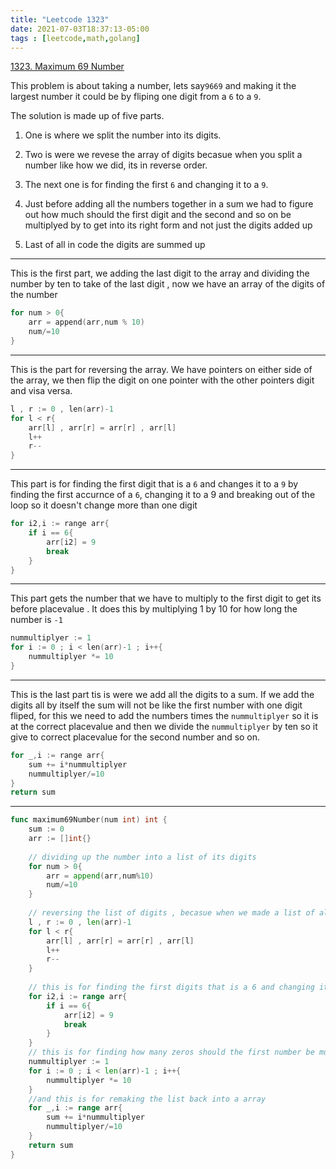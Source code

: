 ```yaml
---
title: "Leetcode 1323"
date: 2021-07-03T18:37:13-05:00
tags : [leetcode,math,golang]
---
```



[1323. Maximum 69 Number](https://leetcode.com/problems/maximum-69-number/)

This problem is about taking a number, lets say`9669`  and making it the largest number it could be by fliping one digit from a `6` to a `9`.

The solution is made up of five parts.
1. One is where we split the number into its digits.

1. Two is were we revese the array of digits  becasue when you split a number like how we did, its in reverse order.

1. The next one is for finding the first `6` and changing it to a `9`.

1. Just before adding all the numbers together in  a sum we had to figure out how much should the first digit and the second and so on be multiplyed by to get into its right form and not just the digits added up

3. Last of all in code the digits are summed up

***

This is the first part, we adding the last digit to the array and dividing the number by ten to take of the last digit , now we have an array of the digits of the number
``` c
for num > 0{
    arr = append(arr,num % 10)
    num/=10
}
```

***

This is the part for reversing the array. We have pointers on either side of the array, we then flip the digit on one pointer with the other pointers digit and visa versa.

```c
l , r := 0 , len(arr)-1
for l < r{ 
    arr[l] , arr[r] = arr[r] , arr[l]
    l++
    r--
}
```

***

This part is for finding the first digit that is a `6` and changes it to a `9`  by finding the first accurnce of a `6`, changing it to a 9 and breaking out of the loop so it doesn't change more than one digit
``` c
for i2,i := range arr{
    if i == 6{
        arr[i2] = 9
        break
    }
}
```

***

This part gets the number that we have to multiply to the first digit to get its before placevalue . It does this by multiplying 1 by 10 for how long the number is `-1`
```c
nummultiplyer := 1
for i := 0 ; i < len(arr)-1 ; i++{
    nummultiplyer *= 10
}
```

***

This is the last part tis is were we add all the digits to a sum. If we add the digits all by itself the sum will not be like the first number with one digit fliped, for this we need to add the numbers times the `nummultiplyer` so it is at the correct placevalue and then we divide the `nummultiplyer` by ten so it give to correct placevalue for the second number and so on.
```c
for _,i := range arr{
    sum += i*nummultiplyer
    nummultiplyer/=10
}
return sum
```

***

``` go
func maximum69Number(num int) int {
    sum := 0
    arr := []int{}
    
    // dividing up the number into a list of its digits
    for num > 0{
        arr = append(arr,num%10)
        num/=10
    }
    
    // reversing the list of digits , becasue when we made a list of all of the digits it was reversed
    l , r := 0 , len(arr)-1
    for l < r{ 
        arr[l] , arr[r] = arr[r] , arr[l]
        l++
        r--
    }
    
    // this is for finding the first digits that is a 6 and changing it to a nine
    for i2,i := range arr{
        if i == 6{
            arr[i2] = 9
            break
        }
    }
    // this is for finding how many zeros should the first number be multiplyed by
    nummultiplyer := 1
    for i := 0 ; i < len(arr)-1 ; i++{
        nummultiplyer *= 10
    }
    //and this is for remaking the list back into a array
    for _,i := range arr{
        sum += i*nummultiplyer
        nummultiplyer/=10
    }
    return sum
}
```
